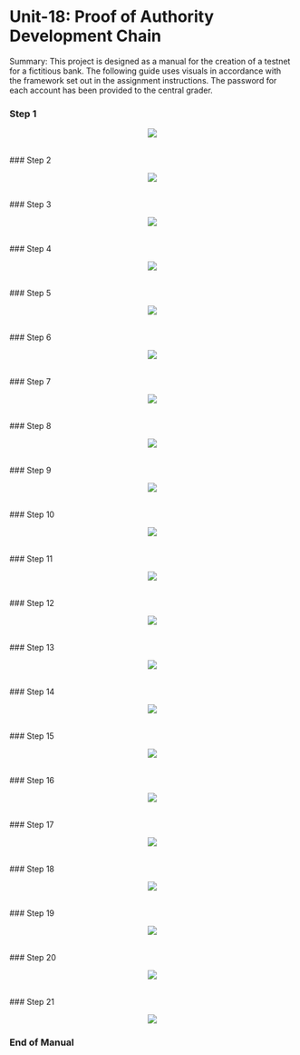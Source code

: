 # Unit-18: Proof of Authority Development Chain

Summary: This project is designed as a manual for the creation of a testnet for a fictitious bank. The following guide uses visuals in accordance with the framework set out in the assignment instructions. The password for each account has been provided to the central grader. 

### Step 1

<p align="center"><img src="https://github.com/ThomasJScott3/unit-18-blockchain/blob/main/Screenshots/Step%201.PNG"></img></p>

<br>
### Step 2

<p align="center"><img src="https://github.com/ThomasJScott3/unit-18-blockchain/blob/main/Screenshots/Step%202.PNG"></img></p>

<br>
### Step 3

<p align="center"><img src="https://github.com/ThomasJScott3/unit-18-blockchain/blob/main/Screenshots/Step%203.PNG"></img></p>

<br>
### Step 4
<p align="center"><img src="https://github.com/ThomasJScott3/unit-18-blockchain/blob/main/Screenshots/Step%204.PNG"></img></p>

<br>
### Step 5
<p align="center"><img src="https://github.com/ThomasJScott3/unit-18-blockchain/blob/main/Screenshots/Step%205.PNG"></img></p>

<br>
### Step 6
<p align="center"><img src="https://github.com/ThomasJScott3/unit-18-blockchain/blob/main/Screenshots/Step%206.PNG"></img></p>

<br>
### Step 7
<p align="center"><img src="https://github.com/ThomasJScott3/unit-18-blockchain/blob/main/Screenshots/Step%207.PNG"></img></p>

<br>
### Step 8
<p align="center"><img src="https://github.com/ThomasJScott3/unit-18-blockchain/blob/main/Screenshots/Step%208.PNG"></img></p>

<br>
### Step 9
<p align="center"><img src="https://github.com/ThomasJScott3/unit-18-blockchain/blob/main/Screenshots/Step%209.PNG"></img></p>

<br>
### Step 10
<p align="center"><img src="https://github.com/ThomasJScott3/unit-18-blockchain/blob/main/Screenshots/Step%2010.PNG"></img></p>

<br>
### Step 11
<p align="center"><img src="https://github.com/ThomasJScott3/unit-18-blockchain/blob/main/Screenshots/Step%2011.PNG"></img></p>

<br>
### Step 12
<p align="center"><img src="https://github.com/ThomasJScott3/unit-18-blockchain/blob/main/Screenshots/Step%2012.PNG"></img></p>

<br>
### Step 13
<p align="center"><img src="https://github.com/ThomasJScott3/unit-18-blockchain/blob/main/Screenshots/Step%2013.PNG"></img></p>

<br>
### Step 14
<p align="center"><img src="https://github.com/ThomasJScott3/unit-18-blockchain/blob/main/Screenshots/Step%2014.PNG"></img></p>

<br>
### Step 15
<p align="center"><img src="https://github.com/ThomasJScott3/unit-18-blockchain/blob/main/Screenshots/Step%2015.PNG"></img></p>

<br>
### Step 16
<p align="center"><img src="https://github.com/ThomasJScott3/unit-18-blockchain/blob/main/Screenshots/Step%2019.PNG"></img></p>

<br>
### Step 17
<p align="center"><img src="https://github.com/ThomasJScott3/unit-18-blockchain/blob/main/Screenshots/Step%2020.PNG"></img></p>

<br>
### Step 18
<p align="center"><img src="https://github.com/ThomasJScott3/unit-18-blockchain/blob/main/Screenshots/Step%2021.PNG"></img></p>

<br>
### Step 19
<p align="center"><img src="https://github.com/ThomasJScott3/unit-18-blockchain/blob/main/Screenshots/Step%2022.PNG"></img></p>

<br>
### Step 20
<p align="center"><img src="https://github.com/ThomasJScott3/unit-18-blockchain/blob/main/Screenshots/Step%2023.PNG"></img></p>

<br>
### Step 21
<p align="center"><img src="https://github.com/ThomasJScott3/unit-18-blockchain/blob/main/Screenshots/Step%2024.PNG"></img></p>

### End of Manual



